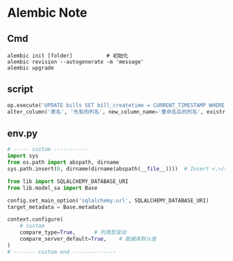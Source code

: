 Alembic Note
============

Cmd
---

    alembic init [folder]           # 初始化
    alembic revision --autogenerate -m 'message'
    alembic upgrade

script
------

``` python
op.execute('UPDATE bills SET bill_createtime = CURRENT_TIMESTAMP WHERE bill_birthday = 0;')
alter_column('表名', '先有的列名', new_column_name='重命名后的列名', existring_type=字段类型)
```


env.py
------

``` python
# ----- custom -----------
import sys
from os.path import abspath, dirname
sys.path.insert(0, dirname(dirname(abspath(__file__))))  # Insert <.>/src

from lib import SQLALCHEMY_DATABASE_URI
from lib.model_sa import Base

config.set_main_option('sqlalchemy.url', SQLALCHEMY_DATABASE_URI)
target_metadata = Base.metadata

context.configure(
    # custom
    compare_type=True,      # 列类型变动
    compare_server_default=True,    # 数据库默认值
)
# ------- custom end --------------
```
